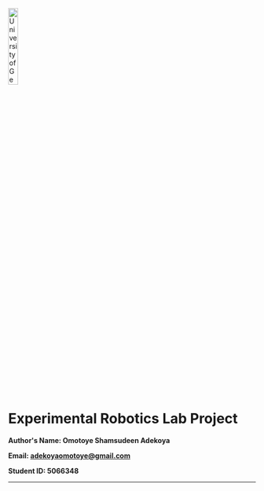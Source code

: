<a href="https://unige.it/en/">
<img src="images/unige.png" width="20%" height="20%" title="University of Genoa" alt="University of Genoa" >
</a>

# Experimental Robotics Lab Project 

**Author's Name: Omotoye Shamsudeen Adekoya**

**Email: adekoyaomotoye@gmail.com**

**Student ID: 5066348**

---

